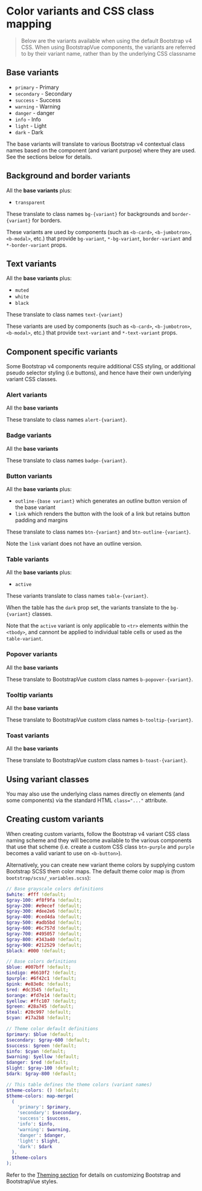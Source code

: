 # Color variants and CSS class mapping

> Below are the variants available when using the default Bootstrap v4 CSS. When using BootstrapVue
> components, the variants are referred to by their variant name, rather than by the underlying CSS
> classname

## Base variants

- `primary` - <span class="text-primary">Primary</span>
- `secondary` - <span class="text-secondary">Secondary</span>
- `success` - <span class="text-success">Success</span>
- `warning` - <span class="text-warning">Warning</span>
- `danger` - <span class="text-danger">danger</span>
- `info` - <span class="text-info">Info</span>
- `light` - <span class="text-light">Light</span>
- `dark` - <span class="text-dark">Dark</span>

The base variants will translate to various Bootstrap v4 contextual class names based on the
component (and variant purpose) where they are used. See the sections below for details.

## Background and border variants

All the **base variants** plus:

- `transparent`

These translate to class names `bg-{variant}` for backgrounds and `border-{variant}` for borders.

These variants are used by components (such as `<b-card>`, `<b-jumbotron>`, `<b-modal>`, etc.)
that provide `bg-variant`, `*-bg-variant`, `border-variant` and `*-border-variant` props.

## Text variants

All the **base variants** plus:

- `muted`
- `white`
- `black`

These translate to class names `text-{variant}`

These variants are used by components (such as `<b-card>`, `<b-jumbotron>`, `<b-modal>`, etc.)
that provide `text-variant` and `*-text-variant` props.

## Component specific variants

Some Bootstrap v4 components require additional CSS styling, or additional pseudo selector styling
(i.e buttons), and hence have their own underlying variant CSS classes.

### Alert variants

All the **base variants**

These translate to class names `alert-{variant}`.

### Badge variants

All the **base variants**

These translate to class names `badge-{variant}`.

### Button variants

All the **base variants** plus:

- `outline-{base variant}` which generates an outline button version of the base variant
- `link` which renders the button with the look of a link but retains button padding and margins

These translate to class names `btn-{variant}` and `btn-outline-{variant}`.

Note the `link` variant does not have an outline version.

### Table variants

All the **base variants** plus:

- `active`

These variants translate to class names `table-{variant}`.

When the table has the `dark` prop set, the variants translate to the `bg-{variant}` classes.

Note that the `active` variant is only applicable to `<tr>` elements within the `<tbody>`, and
cannont be applied to individual table cells or used as the `table-variant`.

### Popover variants

All the **base variants**

These translate to BootstrapVue custom class names `b-popover-{variant}`.

### Tooltip variants

All the **base variants**

These translate to BootstrapVue custom class names `b-tooltip-{variant}`.

### Toast variants

All the **base variants**

These translate to BootstrapVue custom class names `b-toast-{variant}`.

## Using variant classes

You may also use the underlying class names directly on elements (and some components) via the
standard HTML `class="..."` attribute.

## Creating custom variants

When creating custom variants, follow the Bootstrap v4 variant CSS class naming scheme and they will
become available to the various components that use that scheme (i.e. create a custom CSS class
`btn-purple` and `purple` becomes a valid variant to use on `<b-button>`).

Alternatively, you can create new variant theme colors by supplying custom Bootstrap SCSS them color
maps. The default theme color map is (from `bootstrap/scss/_variables.scss`):

```scss
// Base grayscale colors definitions
$white: #fff !default;
$gray-100: #f8f9fa !default;
$gray-200: #e9ecef !default;
$gray-300: #dee2e6 !default;
$gray-400: #ced4da !default;
$gray-500: #adb5bd !default;
$gray-600: #6c757d !default;
$gray-700: #495057 !default;
$gray-800: #343a40 !default;
$gray-900: #212529 !default;
$black: #000 !default;

// Base colors definitions
$blue: #007bff !default;
$indigo: #6610f2 !default;
$purple: #6f42c1 !default;
$pink: #e83e8c !default;
$red: #dc3545 !default;
$orange: #fd7e14 !default;
$yellow: #ffc107 !default;
$green: #28a745 !default;
$teal: #20c997 !default;
$cyan: #17a2b8 !default;

// Theme color default definitions
$primary: $blue !default;
$secondary: $gray-600 !default;
$success: $green !default;
$info: $cyan !default;
$warning: $yellow !default;
$danger: $red !default;
$light: $gray-100 !default;
$dark: $gray-800 !default;

// This table defines the theme colors (variant names)
$theme-colors: () !default;
$theme-colors: map-merge(
  (
    'primary': $primary,
    'secondary': $secondary,
    'success': $success,
    'info': $info,
    'warning': $warning,
    'danger': $danger,
    'light': $light,
    'dark': $dark
  ),
  $theme-colors
);
```

Refer to the [Theming section](/docs/reference/theming) for details on customizing Bootstrap and
BootstrapVue styles.
